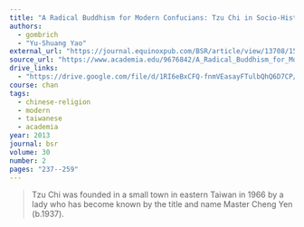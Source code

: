 ```yaml
---
title: "A Radical Buddhism for Modern Confucians: Tzu Chi in Socio-Historical Perspective"
authors:
  - gombrich
  - "Yu-Shuang Yao"
external_url: "https://journal.equinoxpub.com/BSR/article/view/13708/15931"
source_url: "https://www.academia.edu/9676842/A_Radical_Buddhism_for_Modern_Confucians_Tzu_Chi_in_Socio-Historical_Perspective"
drive_links:
  - "https://drive.google.com/file/d/1RI6eBxCFQ-fnmVEasayFTulbQhQ6D7CP/view?usp=drivesdk"
course: chan
tags:
  - chinese-religion
  - modern
  - taiwanese
  - academia
year: 2013
journal: bsr
volume: 30
number: 2
pages: "237--259"
---
```


> Tzu Chi was founded in a small town in eastern Taiwan in 1966 by a lady who has become known by the title and name Master Cheng Yen (b.1937).

